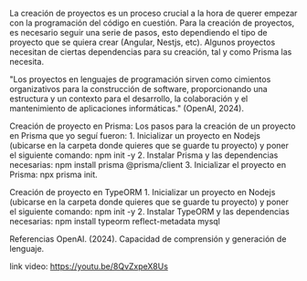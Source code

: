La creación de proyectos es un proceso crucial a la hora de querer empezar con la programación del código en cuestión.
Para la creación de proyectos, es necesario seguir una serie de pasos, esto dependiendo el tipo de proyecto que se quiera crear (Angular, Nestjs, etc).
Algunos proyectos necesitan de ciertas dependencias para su creación, tal y como Prisma las necesita.

"Los proyectos en lenguajes de programación sirven como cimientos organizativos para la construcción de software, proporcionando una estructura y un contexto para el desarrollo, la colaboración y el mantenimiento de aplicaciones informáticas." (OpenAI, 2024).

Creación de proyecto en Prisma:
	 Los pasos para la creación de un proyecto en Prisma que yo seguí fueron:
	 1. Inicializar un proyecto en Nodejs (ubicarse en la carpeta donde quieres que se guarde tu proyecto) y poner el siguiente comando: npm init -y
	 2. Instalar Prisma y las dependencias necesarias: npm install prisma @prisma/client
	 3. Inicializar el proyecto en Prisma: npx prisma init.
	
Creación de proyecto en TypeORM
	1. Inicializar un proyecto en Nodejs (ubicarse en la carpeta donde quieres que se guarde tu proyecto) y poner el siguiente comando: npm init -y
	2. Instalar TypeORM y las dependencias necesarias: npm install typeorm reflect-metadata mysql


Referencias
OpenAI. (2024). Capacidad de comprensión y generación de lenguaje.

link video: https://youtu.be/8QvZxpeX8Us



